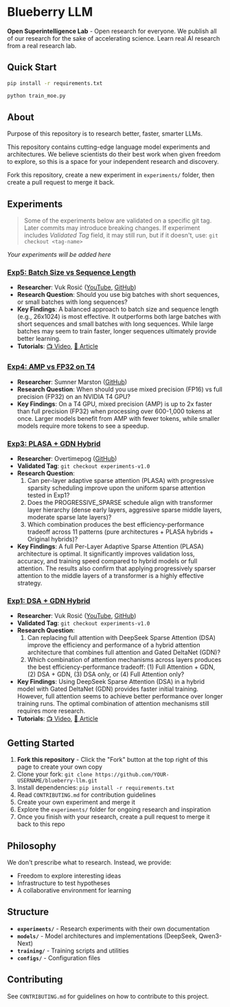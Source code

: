 # Blueberry LLM

**Open Superintelligence Lab** - Open research for everyone. We publish all of our research for the sake of accelerating science. Learn real AI research from a real research lab.

## Quick Start

```bash
pip install -r requirements.txt

python train_moe.py
```

## About

Purpose of this repository is to research better, faster, smarter LLMs.

This repository contains cutting-edge language model experiments and architectures. We believe scientists do their best work when given freedom to explore, so this is a space for your independent research and discovery.

Fork this repository, create a new experiment in `experiments/` folder, then create a pull request to merge it back.

## Experiments

> Some of the experiments below are validated on a specific git tag. 
> Later commits may introduce breaking changes. 
> If experiment includes *Validated Tag* field, it may still run, but if it doesn't, use: `git checkout <tag-name>`

*Your experiments will be added here*

### [Exp5: Batch Size vs Sequence Length](experiments/exp5_batch_vs_seqlen_ablation/)
- **Researcher**: Vuk Rosić ([YouTube](https://www.youtube.com/channel/UC7XJj9pv_11a11FUxCMz15g), [GitHub](https://github.com/vukrosic))
- **Research Question**: Should you use big batches with short sequences, or small batches with long sequences?
- **Key Findings**: A balanced approach to batch size and sequence length (e.g., 26x1024) is most effective. It outperforms both large batches with short sequences and small batches with long sequences. While large batches may seem to train faster, longer sequences ultimately provide better learning.
- **Tutorials**: [📺 Video](https://youtu.be/bu5dhaLmr7E), [📝 Article](https://opensuperintelligencelab.com/learn/large-language-models/batch-size-vs-sequence-length/)

### [Exp4: AMP vs FP32 on T4](experiments/exp4_amp_fp32_t4/)
- **Researcher**: Sumner Marston ([GitHub](https://github.com/Summykai))
- **Research Question**: When should you use mixed precision (FP16) vs full precision (FP32) on an NVIDIA T4 GPU?
- **Key Findings**: On a T4 GPU, mixed precision (AMP) is up to 2x faster than full precision (FP32) when processing over 600-1,000 tokens at once. Larger models benefit from AMP with fewer tokens, while smaller models require more tokens to see a speedup.

### [Exp3: PLASA + GDN Hybrid](experiments/exp3_plasa_gdn_hybrid/)
- **Researcher**: Overtimepog ([GitHub](https://github.com/overtimepog))
- **Validated Tag**: `git checkout experiments-v1.0`
- **Research Question**: 
  1. Can per-layer adaptive sparse attention (PLASA) with progressive sparsity scheduling improve upon the uniform sparse attention tested in Exp1?
  2. Does the PROGRESSIVE_SPARSE schedule align with transformer layer hierarchy (dense early layers, aggressive sparse middle layers, moderate sparse late layers)?
  3. Which combination produces the best efficiency-performance tradeoff across 11 patterns (pure architectures + PLASA hybrids + Original hybrids)?
- **Key Findings**: A full Per-Layer Adaptive Sparse Attention (PLASA) architecture is optimal. It significantly improves validation loss, accuracy, and training speed compared to hybrid models or full attention. The results also confirm that applying progressively sparser attention to the middle layers of a transformer is a highly effective strategy.

### [Exp1: DSA + GDN Hybrid](experiments/exp1_dsa_gdn_hybrid/)
- **Researcher**: Vuk Rosić ([YouTube](https://www.youtube.com/channel/UC7XJj9pv_11a11FUxCMz15g), [GitHub](https://github.com/vukrosic))
- **Validated Tag**: `git checkout experiments-v1.0`
- **Research Question**: 
  1. Can replacing full attention with DeepSeek Sparse Attention (DSA) improve the efficiency and performance of a hybrid attention architecture that combines full attention and Gated DeltaNet (GDN)?
  2. Which combination of attention mechanisms across layers produces the best efficiency-performance tradeoff: (1) Full Attention + GDN, (2) DSA + GDN, (3) DSA only, or (4) Full Attention only?
- **Key Findings**: Using DeepSeek Sparse Attention (DSA) in a hybrid model with Gated DeltaNet (GDN) provides faster initial training. However, full attention seems to achieve better performance over longer training runs. The optimal combination of attention mechanisms still requires more research.
- **Tutorials**: [📺 Video](https://youtu.be/kAEPS_AUGy8), [📝 Article](https://opensuperintelligencelab.com/blog/deepseek-sparse-attention/)

## Getting Started

1. **Fork this repository** - Click the "Fork" button at the top right of this page to create your own copy
2. Clone your fork: `git clone https://github.com/YOUR-USERNAME/blueberry-llm.git`
3. Install dependencies: `pip install -r requirements.txt`
4. Read `CONTRIBUTING.md` for contribution guidelines
5. Create your own experiment and merge it
6. Explore the `experiments/` folder for ongoing research and inspiration
7. Once you finish with your research, create a pull request to merge it back to this repo

## Philosophy

We don't prescribe what to research. Instead, we provide:
- Freedom to explore interesting ideas
- Infrastructure to test hypotheses
- A collaborative environment for learning

## Structure

- **`experiments/`** - Research experiments with their own documentation
- **`models/`** - Model architectures and implementations (DeepSeek, Qwen3-Next)
- **`training/`** - Training scripts and utilities
- **`configs/`** - Configuration files

## Contributing

See `CONTRIBUTING.md` for guidelines on how to contribute to this project.